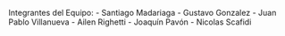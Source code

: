 Integrantes del Equipo: - Santiago Madariaga - Gustavo Gonzalez - Juan Pablo Villanueva - Ailen Righetti - Joaquín Pavón - Nicolas Scafidi
